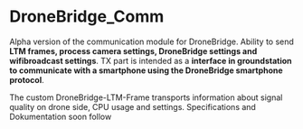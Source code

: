 # DroneBridge_Comm
Alpha version of the communication module for DroneBridge. Ability to send <b>LTM frames, process camera settings, DroneBridge settings and wifibroadcast settings</b>. TX part is intended as a <b>interface in groundstation to communicate with a smartphone using the DroneBridge smartphone protocol</b>.

The custom DroneBridge-LTM-Frame transports information about signal quality on drone side, CPU usage and settings.
Specifications and Dokumentation soon follow
